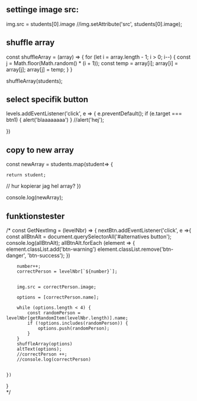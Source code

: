 ## settinge image src:
img.src = students[0].image
//img.setAttribute('src', students[0].image);

## shuffle array
const shuffleArray = (array) => {
	for (let i = array.length - 1; i > 0; i--) {
		const j = Math.floor(Math.random() * (i + 1));
		const temp = array[i];
		array[i] = array[j];
		array[j] = temp;
	}
}

shuffleArray(students);

## select specifik button
levels.addEventListener('click', e => {
    e.preventDefault();
	if (e.target === btn1) {
		alert('blaaaaaaaa')
	} 
    //alert('hej');

})

## copy to new array

const newArray = students.map(student=> {

	return student;
// hur kopierar jag hel array?
})

console.log(newArray);




## funktionstester

/*
const GetNextImg = (levelNbr) => {
	nextBtn.addEventListener('click', e =>{
		const allBtnAlt = document.querySelectorAll('#alternatives button');
		console.log(allBtnAlt);
		allBtnAlt.forEach (element => {
			element.classList.add('btn-warning')
			element.classList.remove('btn-danger', 'btn-success');
		})

		number++;
		correctPerson = levelNbr[`${number}`];
		

		img.src = correctPerson.image;

		options = [correctPerson.name];

		while (options.length < 4) {
			const randomPerson = levelNbr[getRandomItem(levelNbr.length)].name;
			if (!options.includes(randomPerson)) {
				options.push(randomPerson);
			}
		}
		shuffleArray(options)
		altText(options);
		//correctPerson ++;
		//console.log(correctPerson)

		
	})
	
}	
*/